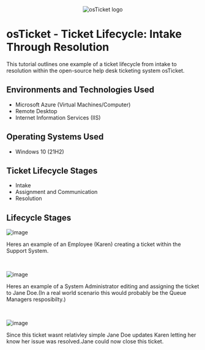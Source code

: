 <p align="center">
<img src="https://i.imgur.com/Clzj7Xs.png" alt="osTicket logo"/>
</p>

<h1>osTicket - Ticket Lifecycle: Intake Through Resolution</h1>
This tutorial outlines one example of a ticket lifecycle from intake to resolution within the open-source help desk ticketing system osTicket.<br />



<h2>Environments and Technologies Used</h2>

- Microsoft Azure (Virtual Machines/Computer)
- Remote Desktop
- Internet Information Services (IIS)

<h2>Operating Systems Used </h2>

- Windows 10</b> (21H2)

<h2>Ticket Lifecycle Stages</h2>

- Intake
- Assignment and Communication
- Resolution

<h2>Lifecycle Stages</h2>


![image](https://github.com/Rizzledizzle4/ticket-lifestyle/assets/135624545/162ba7e8-273a-4c90-98f5-25bd3a5badf9)


Heres an example of an Employee (Karen) creating a ticket within the Support System.
</p>
<br />


![image](https://github.com/Rizzledizzle4/ticket-lifestyle/assets/135624545/9046e58f-ab31-49d0-a969-70737116eb4a)




Heres an example of a System Administrator editing and assigning the ticket to Jane Doe.(In a real world scenario this would probably be the Queue Managers resposibilty.)
</p>
<br />


![image](https://github.com/Rizzledizzle4/ticket-lifestyle/assets/135624545/403476b8-4d65-4a4b-9e31-646bff5dcc94)



Since this ticket wasnt relativley simple Jane Doe updates Karen letting her know her issue was resolved.Jane could now close this ticket.
</p>
<br />

